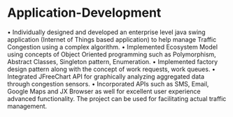 # Application-Development
•	Individually designed and developed an enterprise level java swing application (Internet of Things based application) to help manage Traffic Congestion using a complex algorithm.
•	Implemented Ecosystem Model using concepts of Object Oriented programming such as Polymorphism, Abstract Classes, Singleton pattern, Enumeration.
•	Implemented factory design pattern along with the concept of work requests, work queues.
•	Integrated JFreeChart API for graphically analyzing aggregated data through congestion sensors.
•	Incorporated APIs such as SMS, Email, Google Maps and JX Browser as well for excellent user experience advanced functionality. The project can be used for facilitating actual traffic management.
